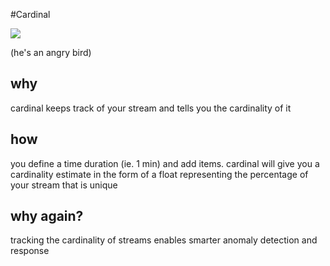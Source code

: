 #Cardinal

![](http://cl.ly/image/062e3k0d2S43/NorthernCardinal2.jpg)

(he's an angry bird)

## why
cardinal keeps track of your stream and tells you the cardinality of it

## how
you define a time duration (ie. 1 min) and add items.  cardinal will give you a cardinality estimate in the form of a float representing the percentage of your stream that is unique

## why again?
tracking the cardinality of streams enables smarter anomaly detection and response